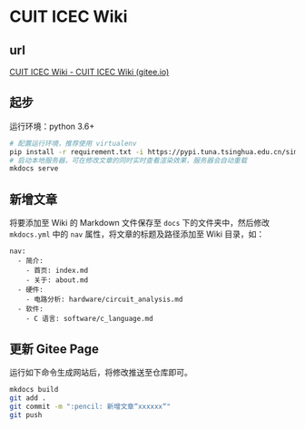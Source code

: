 # CUIT ICEC Wiki

## url

[CUIT ICEC Wiki - CUIT ICEC Wiki (gitee.io)](https://cuit_icec.gitee.io/icec_wiki/)

## 起步

运行环境：python 3.6+

```sh
# 配置运行环境，推荐使用 virtualenv
pip install -r requirement.txt -i https://pypi.tuna.tsinghua.edu.cn/simple
# 启动本地服务器，可在修改文章的同时实时查看渲染效果，服务器会自动重载
mkdocs serve
```

## 新增文章

将要添加至 Wiki 的 Markdown 文件保存至 `docs` 下的文件夹中，然后修改 `mkdocs.yml` 中的 `nav` 属性，将文章的标题及路径添加至 Wiki 目录，如：

```ymal
nav:
  - 简介:
    - 首页: index.md
    - 关于: about.md
  - 硬件:
    - 电路分析: hardware/circuit_analysis.md
  - 软件:
    - C 语言: software/c_language.md
```

## 更新 Gitee Page

运行如下命令生成网站后，将修改推送至仓库即可。

```sh
mkdocs build
git add .
git commit -m ":pencil: 新增文章“xxxxxx“"
git push
```